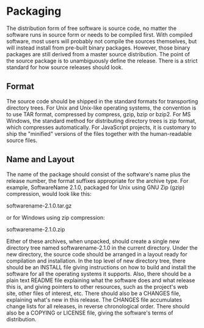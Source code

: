 # Packaging

The distribution form of free software is source code, no matter the software runs in source form or needs to be compiled first. With compiled software, most users will probably not compile the sources themselves, but will instead install from pre-built binary packages. However, those binary packages are still derived from a master source distribution. The point of the source package is to unambiguously define the release. There is a strict standard for how source releases should look. 

## Format

The source code should be shipped in the standard formats for transporting directory trees. For Unix and Unix-like operating systems, the convention is to use TAR format, compressed by compress, gzip, bzip or bzip2. For MS Windows, the standard method for distributing directory trees is zip format, which compresses automatically. For JavaScript projects, it is customary to ship the "minified" versions of the files together with the human-readable source files.

## Name and Layout

The name of the package should consist of the software's name plus the release number, the format suffixes appropriate for the archive type. For example, SoftwareName 2.1.0, packaged for Unix using GNU Zip \(gzip\) compression, would look like this:

softwarename-2.1.0.tar.gz

or for Windows using zip compression:

softwarename-2.1.0.zip

Either of these archives, when unpacked, should create a single new directory tree named softwarename-2.1.0 in the current directory. Under the new directory, the source code should be arranged in a layout ready for compilation and installation. In the top level of new directory tree, there should be an INSTALL file giving instructions on how to build and install the software for all the operating systems it supports. Also, there should be a plain text README file explaining what the software does and what release this is, and giving pointers to other resources, such as the project's web site, other files of interest, etc. There should also be a CHANGES file, explaining what's new in this release. The CHANGES file accumulates change lists for all releases, in reverse chronological order. There should also be a COPYING or LICENSE file, giving the software's terms of distribution.



